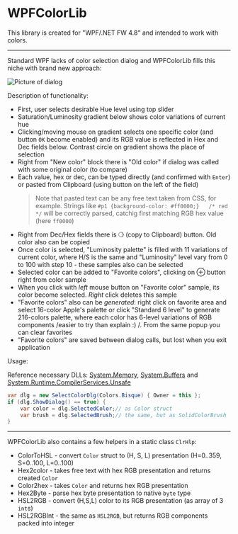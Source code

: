 ﻿# WPFColorLib

This library is created for "WPF/.NET FW 4.8" and intended to work with colors.

-------------------------------------------------------------------------------------
Standard WPF lacks of color selection dialog and WPFColorLib fills this niche with brand new approach:

![Picture of dialog]( https://i.imgur.com/yeyOuX5_d.webp?maxwidth=760&fidelity=grand )

Description of functionality:

- First, user selects desirable Hue level using top slider
- Saturation/Luminosity gradient below shows color variations of current hue
- Clicking/moving mouse on gradient selects one specific color (and button `OK` become enabled)
  and its RGB value is reflected in Hex and Dec fields below. Contrast circle on gradient
  shows the place of selection
- Right from "New color" block there is "Old color" if dialog was called with some original color (to compare)
- Each value, hex or dec, can be typed directly (and confirmed with `Enter`) or pasted from
  Clipboard (using button on the left of the field)
  > Note that pasted text can be any free text taken from CSS, for example. Strings like
  `#p1 {background-color: #ff0000;}   /* red */` will be correctly parsed, catchig first matching
  RGB hex value (here `ff0000`)
- Right from Dec/Hex fields there is ❍ (copy to Clipboard) button. Old color also can be copied
- Once color is selected, "Luminosity palette" is filled with 11 variations of current color,
  where H/S is the same and "Luminosity" level vary from 0 to 100 with step 10 - these
  samples also can be selected
- Selected color can be added to "Favorite colors", clicking on ⊕ button right from color sample
- When you click with *left* mouse button on "Favorite color" sample, its color become selected.
  *Right* click deletes this sample
- "Favorite colors" also can be *generated*: right click on favorite area and select 16-color
  Apple's palette or click "Standard 6 level" to generate 216-colors palette, where each
  color has 6-level variations of RGB components /easier to try than explain :) /.
  From the same popup you can clear favorites
- "Favorite colors" are saved between dialog calls, but lost when you exit application

Usage:

Reference necessary DLLs: [System.Memory](https://www.nuget.org/packages/System.Memory),
[System.Buffers](https://www.nuget.org/packages/System.Buffers/)
and [System.Runtime.CompilerServices.Unsafe](https://www.nuget.org/packages/System.Runtime.CompilerServices.Unsafe/)

```C#
var dlg = new SelectColorDlg(Colors.Bisque) { Owner = this };
if (dlg.ShowDialog() == true) {
    var color = dlg.SelectedColor;// as Color struct
    var brush = dlg.SelectedBrush;// the same, but as SolidColorBrush
}
```

-------------------------------------------------------------------------------------

WPFColorLib also contains a few helpers in a static class `ClrHlp`:

- ColorToHSL - convert `Color` struct to (H, S, L) presentation (H=0..359, S=0..100, L=0..100)
- Hex2color - takes free text with hex RGB presentation and returns created `Color`
- Color2hex - takes `Color` and returns hex RGB presentation
- Hex2Byte - parse hex byte presentation to native `byte` type
- HSL2RGB - convert (H,S,L) color to its RGB presentation (as array of 3 `int`s)
- HSL2RGBInt - the same as `HSL2RGB`, but returns RGB components packed into integer
